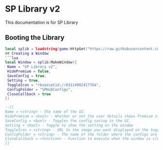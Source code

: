 # SP Library v2
This documentation is for SP Library
## Booting the Library
```lua
local splib = loadstring(game:HttpGet("https://raw.githubusercontent.com/as6cd0/SP_Hub/refs/heads/main/splibv2"))()
## Creating a Window
```lua
local Window = splib:MakeWindow({
 Name = "SP Library v2",
 HidePremium = false,
 SaveConfig = true,
 Setting = true,
 ToggleIcon = "rbxassetid://83114982417764",
 ConfigFolder = "SPHubConfigs",
 CloseCallback = true
})

--[[
Name = <string> - The name of the UI.
HidePremium = <bool> - Whether or not the user details shows Premium status or not.
SaveConfig = <bool> - Toggles the config saving in the UI.
Setting = <bool> - Toggle to show the setting on the window
ToggleIcon = <string> - URL to the image you want displayed on the toggle window.
ConfigFolder = <string> - The name of the folder where the configs are saved.
CloseCallback = <function> - Function to execute when the window is closed.
]]

